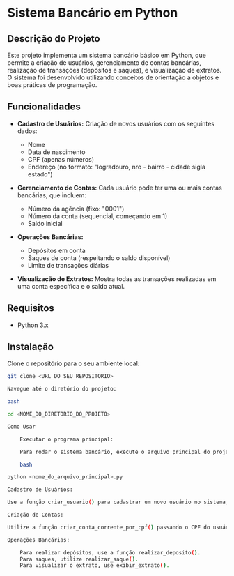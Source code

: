 # Sistema Bancário em Python

## Descrição do Projeto

Este projeto implementa um sistema bancário básico em Python, que permite a criação de usuários, gerenciamento de contas bancárias, realização de transações (depósitos e saques), e visualização de extratos. O sistema foi desenvolvido utilizando conceitos de orientação a objetos e boas práticas de programação.

## Funcionalidades

- **Cadastro de Usuários:** Criação de novos usuários com os seguintes dados:
  - Nome
  - Data de nascimento
  - CPF (apenas números)
  - Endereço (no formato: "logradouro, nro - bairro - cidade sigla estado")

- **Gerenciamento de Contas:** Cada usuário pode ter uma ou mais contas bancárias, que incluem:
  - Número da agência (fixo: "0001")
  - Número da conta (sequencial, começando em 1)
  - Saldo inicial

- **Operações Bancárias:**
  - Depósitos em conta
  - Saques de conta (respeitando o saldo disponível)
  - Limite de transações diárias

- **Visualização de Extratos:** Mostra todas as transações realizadas em uma conta específica e o saldo atual.

## Requisitos

- Python 3.x

## Instalação

Clone o repositório para o seu ambiente local:

```bash
git clone <URL_DO_SEU_REPOSITORIO>

Navegue até o diretório do projeto:

bash

cd <NOME_DO_DIRETORIO_DO_PROJETO>

Como Usar

    Executar o programa principal:

    Para rodar o sistema bancário, execute o arquivo principal do projeto:

    bash

python <nome_do_arquivo_principal>.py

Cadastro de Usuários:

Use a função criar_usuario() para cadastrar um novo usuário no sistema, fornecendo nome, data de nascimento, CPF e endereço.

Criação de Contas:

Utilize a função criar_conta_corrente_por_cpf() passando o CPF do usuário para criar uma nova conta bancária vinculada ao usuário.

Operações Bancárias:

    Para realizar depósitos, use a função realizar_deposito().
    Para saques, utilize realizar_saque().
    Para visualizar o extrato, use exibir_extrato().
